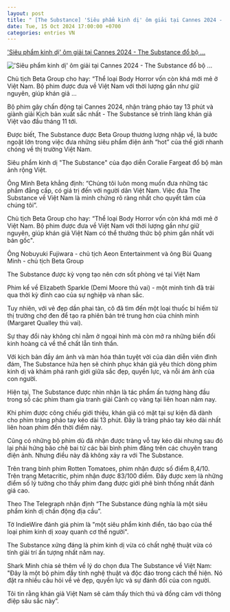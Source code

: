 ```yaml
---
layout: post
title: " [The Substance] 'Siêu phẩm kinh dị' ôm giải tại Cannes 2024 - The Substance đổ bộ ..."
date: Tue, 15 Oct 2024 17:00:00 +0700
categories: entries VN
---
```

['Siêu phẩm kinh dị' ôm giải tại Cannes 2024 - The Substance đổ bộ ...](https://cuoi.tuoitre.vn/sieu-pham-kinh-di-om-giai-tai-cannes-2024-the-substance-do-bo-man-anh-viet-2024101512442827.htm)

!['Siêu phẩm kinh dị' ôm giải tại Cannes 2024 - The Substance đổ bộ ...](https://cdn.tuoitre.vn/zoom/600_315/471584752817336320/2024/10/15/thesubstancestill01-172897079606743296728-228-0-1275-2000-crop-17289709527451538159636.jpg)

Chủ tịch Beta Group cho hay: “Thể loại Body Horror vốn còn khá mới mẻ ở Việt Nam. Bộ phim được đưa về Việt Nam với thời lượng gần như giữ nguyên, giúp khán giả ...

Bộ phim gây chấn động tại Cannes 2024, nhận tràng pháo tay 13 phút và giành giải Kịch bản xuất sắc nhất - The Substance sẽ trình làng khán giả Việt vào đầu tháng 11 tới.

Được biết, The Substance được Beta Group thương lượng nhập về, là bước ngoặt lớn trong việc đưa những siêu phẩm điện ảnh “hot” của thế giới nhanh chóng về thị trường Việt Nam.

Siêu phẩm kinh dị "The Substance" của đạo diễn Coralie Fargeat đổ bộ màn ảnh rộng Việt.

Ông Minh Beta khẳng định: “Chúng tôi luôn mong muốn đưa những tác phẩm đẳng cấp, có giá trị đến với người dân Việt Nam. Việc đưa The Substance về Việt Nam là minh chứng rõ ràng nhất cho quyết tâm của chúng tôi”.

Chủ tịch Beta Group cho hay: “Thể loại Body Horror vốn còn khá mới mẻ ở Việt Nam. Bộ phim được đưa về Việt Nam với thời lượng gần như giữ nguyên, giúp khán giả Việt Nam có thể thưởng thức bộ phim gần nhất với bản gốc".

Ông Nobuyuki Fujiwara - chủ tịch Aeon Entertainment và ông Bùi Quang Minh - chủ tịch Beta Group

The Substance được kỳ vọng tạo nên cơn sốt phòng vé tại Việt Nam

Phim kể về Elizabeth Sparkle (Demi Moore thủ vai) - một minh tinh đã trải qua thời kỳ đỉnh cao của sự nghiệp và nhan sắc.

Tuy nhiên, với vẻ đẹp dần phai tàn, cô đã tìm đến một loại thuốc bí hiểm từ thị trường chợ đen để tạo ra phiên bản trẻ trung hơn của chính mình (Margaret Qualley thủ vai).

Sự thay đổi này không chỉ nằm ở ngoại hình mà còn mở ra những biến đổi kinh hoàng cả về thể chất lẫn tinh thần.

Với kịch bản đầy ám ảnh và màn hóa thân tuyệt vời của dàn diễn viên đình đám, The Substance hứa hẹn sẽ chinh phục khán giả yêu thích dòng phim kinh dị và khám phá ranh giới giữa sắc đẹp, quyền lực, và nỗi ám ảnh của con người.

Hiện tại, The Substance được nhìn nhận là tác phẩm ấn tượng hàng đầu trong số các phim tham gia tranh giải Cành cọ vàng tại liên hoan năm nay.

Khi phim được công chiếu giới thiệu, khán giả có mặt tại sự kiện đã dành cho phim tràng pháo tay kéo dài 13 phút. Đây là tràng pháo tay kéo dài nhất liên hoan phim đến thời điểm này.

Cũng có những bộ phim dù đã nhận được tràng vỗ tay kéo dài nhưng sau đó lại phải hứng bão chê bai từ các bài bình phim đăng trên các chuyên trang điện ảnh. Nhưng điều này đã không xảy ra với The Substance.

Trên trang bình phim Rotten Tomatoes, phim nhận được số điểm 8,4/10. Trên trang Metacritic, phim nhận được 83/100 điểm. Đây được xem là những điểm số lý tưởng cho thấy phim đang được giới phê bình thống nhất đánh giá cao.

Theo The Telegraph nhận định “The Substance đúng nghĩa là một siêu phẩm kinh dị chấn động địa cầu”.

Tờ IndieWire đánh giá phim là "một siêu phẩm kinh điển, táo bạo của thể loại phim kinh dị xoay quanh cơ thể người".

The Substance xứng đáng là phim kinh dị vừa có chất nghệ thuật vừa có tính giải trí ấn tượng nhất năm nay.

Shark Minh chia sẻ thêm về lý do chọn đưa The Substance về Việt Nam: "Đây là một bộ phim đầy tính nghệ thuật và độc đáo trong cách thể hiện. Nó đặt ra nhiều câu hỏi về vẻ đẹp, quyền lực và sự đánh đổi của con người.

Tôi tin rằng khán giả Việt Nam sẽ cảm thấy thích thú và đồng cảm với thông điệp sâu sắc này”.

